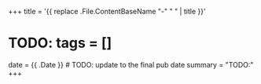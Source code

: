 +++
title = '{{ replace .File.ContentBaseName "-" " " | title }}'
# TODO: tags = []
date = {{ .Date }} # TODO: update to the final pub date
summary = "TODO:"
+++

<!-- TODO: prerequisites for reading? -->



<!-- TODO: ## Related reading -->

<!-- TODO: ## Discuss -->

<!-- TODO: spell check everything -->
<!-- TODO: double-check that all code examples work -->
